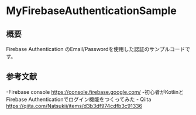 # MyFirebaseAuthenticationSample

## 概要
Firebase Authentication のEmail/Passwordを使用した認証のサンプルコードです。

## 参考文献
-Firebase console
https://console.firebase.google.com/
-初心者がKotlinとFirebase Authenticationでログイン機能をつくってみた - Qiita
https://qiita.com/Natsukii/items/d3b3df974cdfb3c91336
